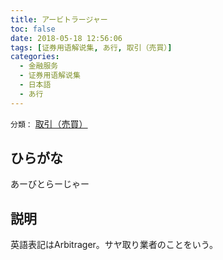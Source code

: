 ```yaml
---
title: アービトラージャー
toc: false
date: 2018-05-18 12:56:06
tags: [证券用语解说集, あ行, 取引（売買）]
categories:
  - 金融服务
  - 证券用语解说集
  - 日本語
  - あ行
---
```


`分類：` [取引（売買）](/tags/取引（売買）/)

## ひらがな

あーびとらーじゃー

## 説明

英語表記はArbitrager。サヤ取り業者のことをいう。
